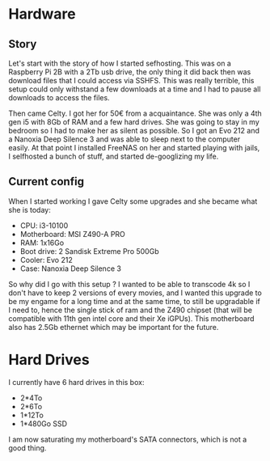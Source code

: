 # Hardware

## Story

Let's start with the story of how I started sefhosting. This was on a Raspberry Pi 2B with a 2Tb usb drive, the only thing it did back then was download files that I could access via SSHFS. This was really terrible, this setup could only withstand a few downloads at a time and I had to pause all downloads to access the files.

Then came Celty. I got her for 50€ from a acquaintance. She was only a 4th gen i5 with 8Gb of RAM and a few hard drives. She was going to stay in my bedroom so I had to make her as silent as possible. So I got an Evo 212 and a Nanoxia Deep Silence 3 and was able to sleep next to the computer easily. At that point I installed FreeNAS on her and started playing with jails, I selfhosted a bunch of stuff, and started de-googlizing my life.

## Current config

When I started working I gave Celty some upgrades and she became what she is today:

- CPU: i3-10100
- Motherboard: MSI Z490-A PRO
- RAM: 1x16Go
- Boot drive: 2 Sandisk Extreme Pro 500Gb
- Cooler: Evo 212
- Case: Nanoxia Deep Silence 3

So why did I go with this setup ? I wanted to be able to transcode 4k so I don't have to keep 2 versions of every movies, and I wanted this upgrade to be my engame for a long time and at the same time, to still be upgradable if I need to, hence the single stick of ram and the Z490 chipset (that will be compatible with 11th gen intel core and their Xe iGPUs). This motherboard also has 2.5Gb ethernet which may be important for the future.

# Hard Drives

I currently have 6 hard drives in this box:

- 2\*4To
- 2\*6To
- 1\*12To
- 1\*480Go SSD

I am now saturating my motherboard's SATA connectors, which is not a good thing.
